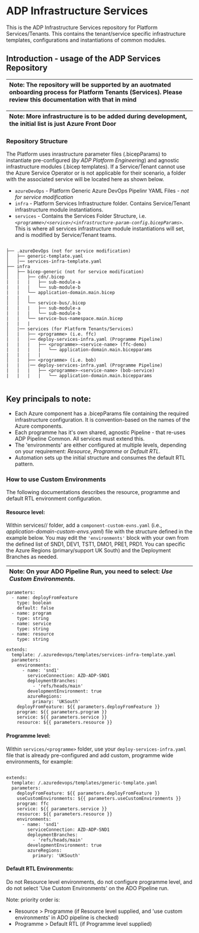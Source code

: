 # ADP Infrastructure Services
This is the ADP Infrastructure Services repository for Platform Services/Tenants. This contains the tenant/service specific infrastructure templates, configurations and instantiations of common modules.

## Introduction - usage of the ADP Services Repository

| Note: The repository will be supported by an auotmated onboarding process for Platform Tenants (Services). Please review this documentation with that in mind   |
|:----------|

| Note: More infrastructure is to be added during development, the initial list is just Azure Front Door   |
|:----------|

### Repository Structure

The Platform uses inrastructure parameter files (.bicepParams) to instantiate pre-configured (_by ADP Platform Engineering_) and agnostic infrastructure modules (.bicep templates). If a Service/Tenant cannot use the Azure Service Operator or is not applicable for their scenario, a folder with the associated service will be located here as shown below.

* `azureDevOps` - Platform Generic Azure DevOps Pipelinr YAML Files - _not for service modification_
* `infra` - Platform Services Infrastructure folder. Contains Service/Tenant infrastructure module instantiations.
* `services` - Contains the Services Folder Structure, i.e. _`<programme>/<service>/<infrastructure-param-config.bicepParams>`_. This is where all services infrastructure module instantiations will set, and is modified by Service/Tenant teams. 
```

├── .azureDevOps (not for service modification) 
│   ├── generic-template.yaml      
│   |── services-infra-template.yaml   
├── infra                                            
│   ├── bicep-generic (not for service modification)                                         
│   │   ├── cdn/.bicep
|   |   |   ├── sub-module-a
|   |   |   └── sub-module-b
|   |   └── application-domain.main.bicep
|   |   |
│   │   └── service-bus/.bicep
|   |   |   ├── sub-module-a
|   |   |   └── sub-module-b
|   |   └── service-bus-namespace.main.bicep     
|   |   |          
│   |── services (for Platform Tenants/Services)
│   |   ├── <programme> (i.e. ffc)
|   |   |── deploy-services-infra.yaml (Programme Pipeline)
|   |   |   ├── <programme>-<service-name> (ffc-demo)
|   |   |   |   └── application-domain.main.bicepparams
|   |   |   | 
│   |   ├── <programme> (i.e. bob)
|   |   |── deploy-services-infra.yaml (Programme Pipeline)
|   |   |   ├── <programme>-<service-name> (bob-service)
|   |   |   |   └── application-domain.main.bicepparams 
                                 
```

## Key principals to note:

- Each Azure component has a .bicepParams file containing the required infrastructure configuration. It is convention-based on the names of the Azure components.
- Each programme has it's own shared, agnostic Pipeline - that re-uses ADP Pipeline Common. All services must extend this.
- The 'environments' are either configured at multiple levels, depending on your requirement: _Resource_, _Programme_ or _Default RTL_.
- Automation sets up the initial structure and consumes the default RTL pattern.

### How to use Custom Environments

The following documentations describes the resource, programme and default RTL environment configuration.
#### Resource level:
Within services/<programme>/<project-service> folder, add a `component-custom-evns.yaml` (i.e., _application-domain-custom-envs.yaml_) file with the structure defined in the example below. You may edit the `'environments'` block with your own from the defined list of SND1, DEV1, TST1, DMO1, PRE1, PRD1. You can specific the Azure Regions (primary/support UK South) and the Deployment Branches as needed. 

| Note: On your ADO Pipeline Run, you need to select: *Use Custom Environments*. |
|:----------|

```
parameters:
  - name: deployFromFeature
    type: boolean
    default: false
  - name: program
    type: string
  - name: service
    type: string
  - name: resource
    type: string

extends:
  template: /.azuredevops/templates/services-infra-template.yaml
  parameters:
    environments: 
      - name: 'snd1'
        serviceConnection: AZD-ADP-SND1
        deploymentBranches:
          - 'refs/heads/main'
        developmentEnvironment: true
        azureRegions:
          primary: 'UKSouth'
    deployFromFeature: ${{ parameters.deployFromFeature }}
    program: ${{ parameters.program }}
    service: ${{ parameters.service }}
    resource: ${{ parameters.resource }}

```

#### Programme level:
Within `services/<programme>` folder, use your `deploy-services-infra.yaml` file that is already pre-configured and add custom, programme wide environments, for example:

```

extends:
  template: /.azuredevops/templates/generic-template.yaml
  parameters:
    deployFromFeature: ${{ parameters.deployFromFeature }}
    useCustomEnvironments: ${{ parameters.useCustomEnvironments }}
    program: ffc
    service: ${{ parameters.service }}
    resource: ${{ parameters.resource }}
    environments: 
      - name: 'snd1'
        serviceConnection: AZD-ADP-SND1
        deploymentBranches:
          - 'refs/heads/main'
        developmentEnvironment: true
        azureRegions:
          primary: 'UKSouth'
```

#### Default RTL Environments:
Do not Resource level environments, do not configure programme level, and do not select 'Use Custom Environments' on the ADO Pipeline run.

Note: priority order is: 
- Resource > Programme (if Resource level supplied, and 'use custom environments' in ADO pipeline is checked)
- Programme > Default RTL (if Programme level supplied)
